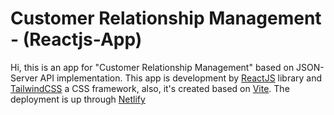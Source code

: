 # Customer Relationship Management - (Reactjs-App)
Hi, this is an app for "Customer Relationship Management" based on JSON-Server API implementation. This app is development by [ReactJS](https://es.reactjs.org) library and [TailwindCSS](https://tailwindcss.com) a CSS framework, also, it's created based on [Vite](https://vitejs.dev).
The deployment is up through [Netlify](https://tiny-swan-a1b9ec.netlify.app/)
